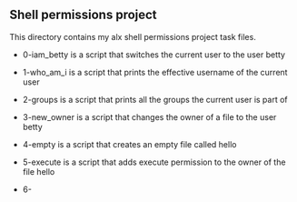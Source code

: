 ## Shell permissions project
This directory contains my alx shell permissions project task files.

- 0-iam_betty is a script that switches the current user to the user betty

- 1-who_am_i is a script that prints the effective username of the current user

- 2-groups is a script that prints all the groups the current user is part of

- 3-new_owner is a script that changes the owner of a file <hello> to the user betty

- 4-empty is a script that creates an empty file called hello

- 5-execute is a script that adds execute permission to the owner of the file hello

- 6-
